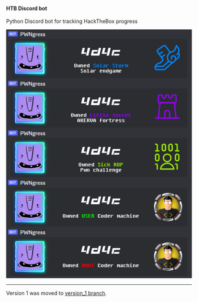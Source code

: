 #### HTB Discord bot

Python Discord bot for tracking HackTheBox progress

<p align="center">
    <img src ="https://raw.githubusercontent.com/4d4c/PWNgress/master/images/README.png" />
</p>

---

Version 1 was moved to [version_1 branch](https://github.com/4d4c/PWNgress/tree/version_1).
